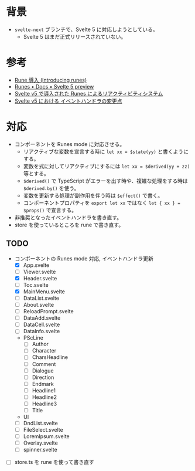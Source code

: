 # 背景

- `svelte-next` ブランチで、Svelte 5 に対応しようとしている。
    - Svelte 5 はまだ正式リリースされていない。

# 参考

- [Rune 導入 (Introducing runes)](https://svelte.jp/blog/runes)
- [Runes • Docs • Svelte 5 preview](https://svelte-5-preview.vercel.app/docs/runes)
- [Svelte v5 で導入された Runes によるリアクティビティシステム](https://azukiazusa.dev/blog/svelte-reactivity-system-with-runes/)
- [Svelte v5 における イベントハンドラの変更点](https://azukiazusa.dev/blog/svelte-v5-event-handlers/)

# 対応

- コンポーネントを Runes mode に対応させる。
    - リアクティブな変数を宣言する時に `let xx = $state(yy)` と書くようにする。
    - 変数を式に対してリアクティブにするには `let xx = $derived(yy + zz)` 等とする。
    - `$derived()` で TypeScript がエラーを出す時や、複雑な処理をする時は `$derived.by()` を使う。
    - 変数を更新する処理が副作用を伴う時は `$effect()` で書く。
    - コンポーネントプロパティを `export let xx` ではなく `let { xx } = $props()` で宣言する。
- 非推奨となったイベントハンドラを書き直す。
- store を使っているところを rune で書き直す。

## TODO

- コンポーネントの Runes mode 対応, イベントハンドラ更新
    - [x] App.svelte
    - [ ] Viewer.svelte
    - [x] Header.svelte
    - [ ] Toc.svelte
    - [x] MainMenu.svelte
    - [ ] DataList.svelte
    - [ ] About.svelte
    - [ ] ReloadPrompt.svelte
    - [ ] DataAdd.svelte
    - [ ] DataCell.svelte
    - [ ] DataInfo.svelte
    - PScLine
        - [ ] Author
        - [ ] Character
        - [ ] CharsHeadline
        - [ ] Comment
        - [ ] Dialogue
        - [ ] Direction
        - [ ] Endmark
        - [ ] Headline1
        - [ ] Headline2
        - [ ] Headline3
        - [ ] Title
    - UI
    - [ ] DndList.svelte
    - [ ] FileSelect.svelte
    - [ ] LoremIpsum.svelte
    - [ ] Overlay.svelte
    - [ ] spinner.svelte
- [ ] store.ts を rune を使って書き直す

